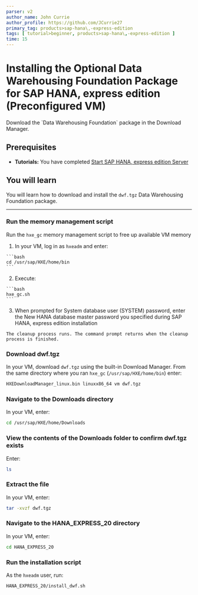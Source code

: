 ```yaml
---
parser: v2
author_name: John Currie
author_profile: https://github.com/JCurrie27
primary_tag: products>sap-hana\,-express-edition
tags: [ tutorial>beginner, products>sap-hana\,-express-edition ]
time: 15
---
```


# Installing the Optional Data Warehousing Foundation Package for SAP HANA, express edition (Preconfigured VM)
<!-- description --> Download the `Data Warehousing Foundation` package in the Download Manager.

<!-- loiocfbb826828fd4342a9ec06f90a5dd11a -->

## Prerequisites
 - **Tutorials:**  You have completed [Start SAP HANA, express edition Server](hxe-ua-getting-started-vm)

## You will learn
You will learn how to download and install the `dwf.tgz` Data Warehousing Foundation package.

---

### Run the memory management script


Run the `hxe_gc` memory management script to free up available VM memory

1.   In your VM, log in as `hxeadm` and enter:

    ```bash
    cd /usr/sap/HXE/home/bin
    ```

2.   Execute:

    ```bash
    hxe_gc.sh
    ```

3.   When prompted for System database user (SYSTEM) password, enter the New HANA database master password you specified during SAP HANA, express edition installation

    The cleanup process runs. The command prompt returns when the cleanup process is finished.


### Download dwf.tgz


In your VM, download `dwf.tgz` using the built-in Download Manager. From the same directory where you ran `hxe_gc` (`/usr/sap/HXE/home/bin`) enter:

```bash
HXEDownloadManager_linux.bin linuxx86_64 vm dwf.tgz
```


### Navigate to the Downloads directory


In your VM, enter:

```bash
cd /usr/sap/HXE/home/Downloads
```


### View the contents of the Downloads folder to confirm dwf.tgz exists


Enter:

```bash
ls
```


### Extract the file


In your VM, enter:

```bash
tar -xvzf dwf.tgz
```


### Navigate to the HANA_EXPRESS_20 directory


In your VM, enter:

```bash
cd HANA_EXPRESS_20
```


### Run the installation script


As the `hxeadm` user, run:

```bash
HANA_EXPRESS_20/install_dwf.sh
```

